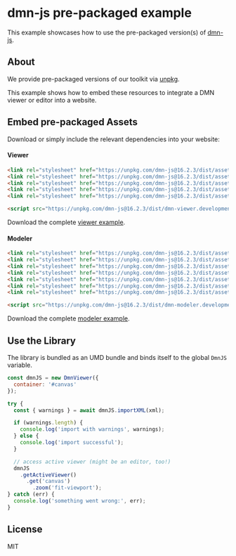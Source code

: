 # dmn-js pre-packaged example

This example showcases how to use the pre-packaged version(s) of [dmn-js](https://github.com/bpmn-io/dmn-js).


## About

We provide pre-packaged versions of our toolkit via [unpkg](https://unpkg.com/dmn-js/dist/).

This example shows how to embed these resources to integrate a DMN viewer or editor
into a website.


## Embed pre-packaged Assets

Download or simply include the relevant dependencies into your website:

#### Viewer

```html
<link rel="stylesheet" href="https://unpkg.com/dmn-js@16.2.3/dist/assets/dmn-js-drd.css">
<link rel="stylesheet" href="https://unpkg.com/dmn-js@16.2.3/dist/assets/dmn-js-decision-table.css">
<link rel="stylesheet" href="https://unpkg.com/dmn-js@16.2.3/dist/assets/dmn-js-literal-expression.css">
<link rel="stylesheet" href="https://unpkg.com/dmn-js@16.2.3/dist/assets/dmn-js-shared.css">
<link rel="stylesheet" href="https://unpkg.com/dmn-js@16.2.3/dist/assets/dmn-font/css/dmn.css">

<script src="https://unpkg.com/dmn-js@16.2.3/dist/dmn-viewer.development.js"></script>
```

Download the complete [viewer example](https://cdn.statically.io/gh/bpmn-io/dmn-js-examples/main/starter/viewer.html).

#### Modeler

```html
<link rel="stylesheet" href="https://unpkg.com/dmn-js@16.2.3/dist/assets/diagram-js.css">
<link rel="stylesheet" href="https://unpkg.com/dmn-js@16.2.3/dist/assets/dmn-js-shared.css">
<link rel="stylesheet" href="https://unpkg.com/dmn-js@16.2.3/dist/assets/dmn-js-drd.css">
<link rel="stylesheet" href="https://unpkg.com/dmn-js@16.2.3/dist/assets/dmn-js-decision-table.css">
<link rel="stylesheet" href="https://unpkg.com/dmn-js@16.2.3/dist/assets/dmn-js-decision-table-controls.css">
<link rel="stylesheet" href="https://unpkg.com/dmn-js@16.2.3/dist/assets/dmn-js-literal-expression.css">
<link rel="stylesheet" href="https://unpkg.com/dmn-js@16.2.3/dist/assets/dmn-font/css/dmn.css">

<script src="https://unpkg.com/dmn-js@16.2.3/dist/dmn-modeler.development.js"></script>
```

Download the complete [modeler example](https://cdn.statically.io/gh/bpmn-io/dmn-js-examples/main/starter/modeler.html).


## Use the Library

The library is bundled as an UMD bundle and binds itself to the global `DmnJS`
variable.

```javascript
const dmnJS = new DmnViewer({
  container: '#canvas'
});

try {
  const { warnings } = await dmnJS.importXML(xml);

  if (warnings.length) {
    console.log('import with warnings', warnings);
  } else {
    console.log('import successful');
  }

  // access active viewer (might be an editor, too!)
  dmnJS
    .getActiveViewer()
      .get('canvas')
        .zoom('fit-viewport');
} catch (err) {
  console.log('something went wrong:', err);
}
```

## License

MIT
